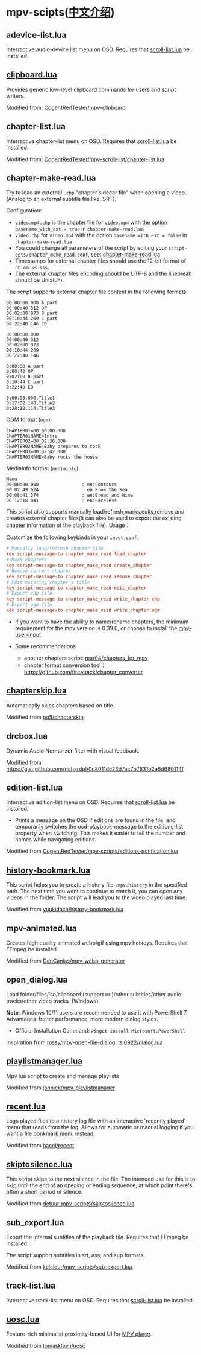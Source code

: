# mpv-scipts([中文介绍](README_zh.md))

## adevice-list.lua

Interractive audio-device list menu on OSD. Requires that [scroll-list.lua](https://github.com/CogentRedTester/mpv-scroll-list) be installed.

## [clipboard.lua](https://github.com/dyphire/mpv-clipboard/blob/dev/clipboard.lua)

Provides generic low-level clipboard commands for users and script writers.

Modified from: [CogentRedTester/mpv-clipboard](https://github.com/CogentRedTester/mpv-clipboard)

## chapter-list.lua

Interractive chapter-list menu on OSD. Requires that [scroll-list.lua](https://github.com/CogentRedTester/mpv-scroll-list) be installed.

Modified from: [CogentRedTester/mpv-scroll-list/chapter-list.lua](https://github.com/CogentRedTester/mpv-scroll-list/blob/master/examples/chapter-list.lua)

## chapter-make-read.lua

Try to load an external `.chp` "chapter sidecar file" when opening a video. (Analog to an external subtitle file like .SRT).

Configuration:
- `video.mp4.chp` is the chapter file for `video.mp4` with the option `basename_with_ext = true` in `chapter-make-read.lua`
- `video.chp` for `video.mp4` with the option `basename_with_ext = false` in `chapter-make-read.lua`
- You could change all parameters of the script by editing your `script-opts/chapter_make_read.conf`, see: [chapter-make-read.lua](chapter-make-read.lua)
- Timestamps for external chapter files should use the 12-bit format of `hh:mm:ss.sss`.
- The external chapter files encoding should be UTF-8 and the linebreak should be Unix(LF).

The script supports external chapter file content in the following formats:

```
00:00:00.000 A part
00:00:40.312 OP
00:02:00.873 B part
00:10:44.269 C part
00:22:40.146 ED
```

```
00:00:00.000
00:00:40.312
00:02:00.873
00:10:44.269
00:22:40.146
```

```
0:00:00 A part
0:00:40 OP
0:02:00 B part
0:10:44 C part
0:22:40 ED
```

```
0:00:00.000,Title1
0:17:02.148,Title2
0:28:10.114,Title3
```
 OGM format (`ogm`)

```
CHAPTER01=00:00:00.000
CHAPTER01NAME=Intro
CHAPTER02=00:02:30.000
CHAPTER02NAME=Baby prepares to rock
CHAPTER03=00:02:42.300
CHAPTER03NAME=Baby rocks the house
```
MediaInfo format (`mediainfo`)

```
Menu
00:00:00.000                : en:Contours
00:02:49.624                : en:From the Sea
00:08:41.374                : en:Bread and Wine
00:12:18.041                : en:Faceless
```

This script also supports manually load/refresh,marks,edits,remove and creates external chapter files(It can also be used to export the existing chapter information of the playback file). Usage：

Customize the following keybinds in your `input.conf`.

```ini
# Manually load/refresh chapter file
key script-message-to chapter_make_read load_chapter
# Mark chapters
key script-message-to chapter_make_read create_chapter
# Remove current chapter
key script-message-to chapter_make_read remove_chapter
# Edit existing chapter's title
key script-message-to chapter_make_read edit_chapter
# Export chp file
key script-message-to chapter_make_read write_chapter chp
# Export ogm file
key script-message-to chapter_make_read write_chapter ogm
```
- if you want to have the ability to name/rename chapters, the minimum requirement for the mpv version is 0.39.0, or choose to install the [mpv-user-input](https://github.com/CogentRedTester/mpv-user-input)
  
- Some recommendations
   -  another chapters script: [mar04/chapters_for_mpv](https://github.com/mar04/chapters_for_mpv)
   -  chapter format conversion tool：https://github.com/fireattack/chapter_converter

## [chapterskip.lua](https://github.com/dyphire/chapterskip/blob/dev/chapterskip.lua)

Automatically skips chapters based on title.

Modified from [po5/chapterskip](https://github.com/po5/chapterskip/blob/master/chapterskip.lua)

## drcbox.lua

Dynamic Audio Normalizer filter with visual feedback.

Modified from https://gist.github.com/richardpl/0c8011dc23d7ac7b7831b2e6d680114f

## edition-list.lua

Interractive edition-list menu on OSD. Requires that [scroll-list.lua](https://github.com/CogentRedTester/mpv-scroll-list) be installed.
- Prints a message on the OSD if editions are found in the file, and temporarily switches the osd-playback-message to the editions-list property when switching. This makes it easier to tell the number and names while navigating editions.

Modified from [CogentRedTester/mpv-scripts/editions-notification.lua](https://github.com/CogentRedTester/mpv-scripts/blob/master/editions-notification.lua)

## [history-bookmark.lua](https://github.com/dyphire/yuukidach-mpv-scripts/blob/master/history-bookmark.lua)

This script helps you to create a history file `.mpv.history` in the specified path. The next time you want to continue to watch it, you can open any videos in the folder. The script will lead you to the video played last time.

Modified from [yuukidach/history-bookmark.lua](https://github.com/yuukidach/mpv-scripts/blob/master/history-bookmark.lua)

## mpv-animated.lua

Creates high quality animated webp/gif using mpv hotkeys. Requires that FFmpeg be installed.

Modified from [DonCanjas/mpv-webp-generator](https://github.com/DonCanjas/mpv-webp-generator)

## open_dialog.lua

Load folder/files/iso/clipboard (support url)/other subtitles/other audio tracks/other video tracks. (Windows)

**Note**: Windows 10/11 users are recommended to use it with PowerShell 7. Advantages: better performance, more modern dialog styles.

- Official Installation Command: `winget install Microsoft.PowerShell`

Inspiration from [rossy/mpv-open-file-dialog](https://github.com/rossy/mpv-open-file-dialog), [tsl0922/dialog.lua](https://github.com/tsl0922/mpv-menu-plugin/blob/main/lua/dialog.lua)

## [playlistmanager.lua](https://github.com/dyphire/mpv-playlistmanager)

Mpv lua script to create and manage playlists

Modified from [jonniek/mpv-playlistmanager](https://github.com/jonniek/mpv-playlistmanager)

## [recent.lua](https://github.com/dyphire/recent)

Logs played files to a history log file with an interactive 'recently played' menu that reads from the log. Allows for automatic or manual logging if you want a file bookmark menu instead.

Modified from [hacel/recent](https://github.com/hacel/recent)

## [skiptosilence.lua](https://github.com/dyphire/detuur-mpv-scripts/blob/dev/skiptosilence.lua)

This script skips to the next silence in the file. The intended use for this is to skip until the end of an opening or ending sequence, at which point there's often a short period of silence.

Modified from [detuur-mpv-scripts/skiptosilence.lua](https://github.com/Eisa01/detuur-mpv-scripts/blob/master/skiptosilence.lua)

## sub_export.lua

Export the internal subtitles of the playback file. Requires that FFmpeg be installed.

The script support subtitles in srt, ass, and sup formats.

Modified from [kelciour/mpv-scripts/sub-export.lua](https://github.com/kelciour/mpv-scripts/blob/master/sub-export.lua)

## track-list.lua

Interractive track-list menu on OSD. Requires that [scroll-list.lua](https://github.com/CogentRedTester/mpv-scroll-list) be installed.

## [uosc.lua](https://github.com/dyphire/uosc)

Feature-rich minimalist proximity-based UI for [MPV player](https://mpv.io/).

Modified from [tomasklaen/uosc](https://github.com/tomasklaen/uosc)
